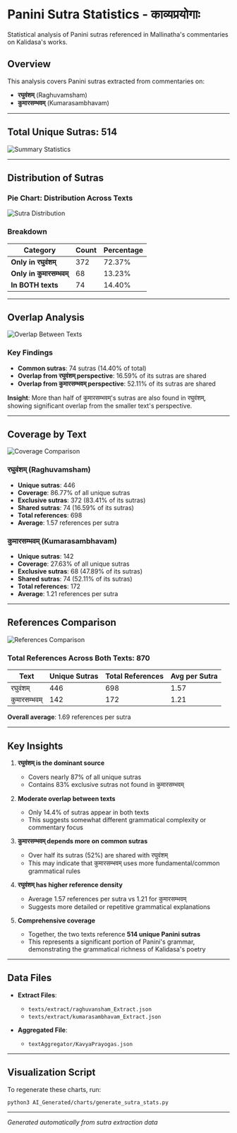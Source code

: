 # Panini Sutra Statistics - काव्यप्रयोगाः

Statistical analysis of Panini sutras referenced in Mallinatha's commentaries on Kalidasa's works.

## Overview

This analysis covers Panini sutras extracted from commentaries on:
- **रघुवंशम्** (Raghuvamsham)
- **कुमारसम्भवम्** (Kumarasambhavam)

---

## Total Unique Sutras: 514

![Summary Statistics](sutra_statistics_summary.png)

---

## Distribution of Sutras

### Pie Chart: Distribution Across Texts

![Sutra Distribution](sutra_distribution_pie.png)

### Breakdown

| Category | Count | Percentage |
|----------|-------|------------|
| **Only in रघुवंशम्** | 372 | 72.37% |
| **Only in कुमारसम्भवम्** | 68 | 13.23% |
| **In BOTH texts** | 74 | 14.40% |

---

## Overlap Analysis

![Overlap Between Texts](sutra_overlap_bars.png)

### Key Findings

- **Common sutras**: 74 sutras (14.40% of total)
- **Overlap from रघुवंशम् perspective**: 16.59% of its sutras are shared
- **Overlap from कुमारसम्भवम् perspective**: 52.11% of its sutras are shared

**Insight**: More than half of कुमारसम्भवम्'s sutras are also found in रघुवंशम्, showing significant overlap from the smaller text's perspective.

---

## Coverage by Text

![Coverage Comparison](sutra_coverage_stacked.png)

### रघुवंशम् (Raghuvamsham)
- **Unique sutras**: 446
- **Coverage**: 86.77% of all unique sutras
- **Exclusive sutras**: 372 (83.41% of its sutras)
- **Shared sutras**: 74 (16.59% of its sutras)
- **Total references**: 698
- **Average**: 1.57 references per sutra

### कुमारसम्भवम् (Kumarasambhavam)
- **Unique sutras**: 142
- **Coverage**: 27.63% of all unique sutras
- **Exclusive sutras**: 68 (47.89% of its sutras)
- **Shared sutras**: 74 (52.11% of its sutras)
- **Total references**: 172
- **Average**: 1.21 references per sutra

---

## References Comparison

![References Comparison](sutra_references_comparison.png)

### Total References Across Both Texts: 870

| Text | Unique Sutras | Total References | Avg per Sutra |
|------|--------------|------------------|---------------|
| रघुवंशम् | 446 | 698 | 1.57 |
| कुमारसम्भवम् | 142 | 172 | 1.21 |

**Overall average**: 1.69 references per sutra

---

## Key Insights

1. **रघुवंशम् is the dominant source**
   - Covers nearly 87% of all unique sutras
   - Contains 83% exclusive sutras not found in कुमारसम्भवम्

2. **Moderate overlap between texts**
   - Only 14.4% of sutras appear in both texts
   - This suggests somewhat different grammatical complexity or commentary focus

3. **कुमारसम्भवम् depends more on common sutras**
   - Over half its sutras (52%) are shared with रघुवंशम्
   - This may indicate that कुमारसम्भवम् uses more fundamental/common grammatical rules

4. **रघुवंशम् has higher reference density**
   - Average 1.57 references per sutra vs 1.21 for कुमारसम्भवम्
   - Suggests more detailed or repetitive grammatical explanations

5. **Comprehensive coverage**
   - Together, the two texts reference **514 unique Panini sutras**
   - This represents a significant portion of Panini's grammar, demonstrating the grammatical richness of Kalidasa's poetry

---

## Data Files

- **Extract Files**:
  - `texts/extract/raghuvansham_Extract.json`
  - `texts/extract/kumarasambhavam_Extract.json`

- **Aggregated File**:
  - `textAggregator/KavyaPrayogas.json`

---

## Visualization Script

To regenerate these charts, run:

```bash
python3 AI_Generated/charts/generate_sutra_stats.py
```

---

*Generated automatically from sutra extraction data*
